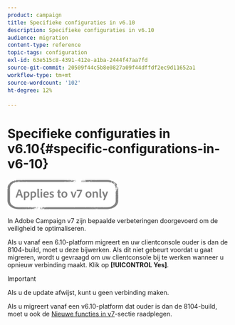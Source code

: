 ```yaml
---
product: campaign
title: Specifieke configuraties in v6.10
description: Specifieke configuraties in v6.10
audience: migration
content-type: reference
topic-tags: configuration
exl-id: 63e515c8-4391-412e-a1ba-2444f47aa7fd
source-git-commit: 20509f44c5b8e0827a09f44dffdf2ec9d11652a1
workflow-type: tm+mt
source-wordcount: '102'
ht-degree: 12%

---
```


# Specifieke configuraties in v6.10{#specific-configurations-in-v6-10}

![](../../assets/v7-only.svg)

In Adobe Campaign v7 zijn bepaalde verbeteringen doorgevoerd om de veiligheid te optimaliseren.

Als u vanaf een 6.10-platform migreert en uw clientconsole ouder is dan de 8104-build, moet u deze bijwerken. Als dit niet gebeurt voordat u gaat migreren, wordt u gevraagd om uw clientconsole bij te werken wanneer u opnieuw verbinding maakt. Klik op **[!UICONTROL Yes]**.

>[!IMPORTANT]
>
>Als u de update afwijst, kunt u geen verbinding maken.

Als u migreert vanaf een v6.10-platform dat ouder is dan de 8104-build, moet u ook de [Nieuwe functies in v7](../../migration/using/general-configurations.md#new-features-in-v7)-sectie raadplegen.
